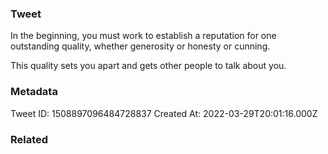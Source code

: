### Tweet
In the beginning, you must work to establish a reputation for one outstanding quality, whether generosity or honesty or cunning.

This quality sets you apart and gets other people to talk about you.

### Metadata
Tweet ID: 1508897096484728837
Created At: 2022-03-29T20:01:16.000Z

### Related

